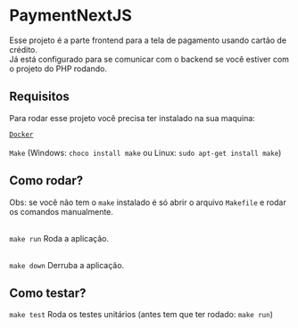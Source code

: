 # PaymentNextJS

Esse projeto é a parte frontend para a tela de pagamento usando cartão de crédito.<br>
Já está configurado para se comunicar com o backend se você estiver com o projeto do PHP rodando.

## Requisitos

Para rodar esse projeto você precisa ter instalado na sua maquina:

[`Docker`](https://docs.docker.com/engine/install/)<br><br>
`Make` (Windows: `choco install make` ou Linux: `sudo apt-get install make`)

## Como rodar?

Obs: se você não tem o `make` instalado é só abrir o arquivo `Makefile` e rodar os comandos manualmente.<br><br>

`make run` Roda a aplicação.
<br><br>

`make down` Derruba a aplicação.

## Como testar?

`make test` Roda os testes unitários (antes tem que ter rodado: `make run`)


